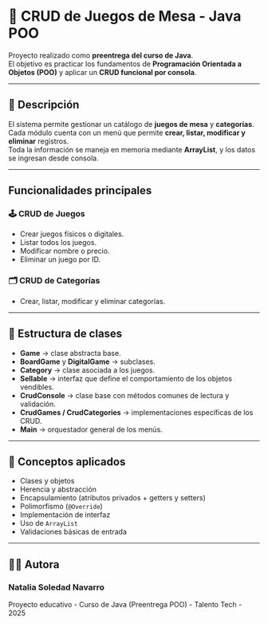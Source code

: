 # 🎲 CRUD de Juegos de Mesa - Java POO

Proyecto realizado como **preentrega del curso de Java**.  
El objetivo es practicar los fundamentos de **Programación Orientada a Objetos (POO)** y aplicar un **CRUD funcional por consola**.

---

## 📘 Descripción

El sistema permite gestionar un catálogo de **juegos de mesa** y **categorías**.  
Cada módulo cuenta con un menú que permite **crear, listar, modificar y eliminar** registros.  
Toda la información se maneja en memoria mediante **ArrayList**, y los datos se ingresan desde consola.

---

## Funcionalidades principales

### 🕹️ CRUD de Juegos
- Crear juegos físicos o digitales.  
- Listar todos los juegos.  
- Modificar nombre o precio.  
- Eliminar un juego por ID.  

### 🗂️ CRUD de Categorías
- Crear, listar, modificar y eliminar categorías.  

---

## 🧩 Estructura de clases

- **Game** → clase abstracta base.  
- **BoardGame** y **DigitalGame** → subclases.  
- **Category** → clase asociada a los juegos.  
- **Sellable** → interfaz que define el comportamiento de los objetos vendibles.  
- **CrudConsole** → clase base con métodos comunes de lectura y validación.  
- **CrudGames / CrudCategories** → implementaciones específicas de los CRUD.  
- **Main** → orquestador general de los menús.  

---

## 🧠 Conceptos aplicados

- Clases y objetos  
- Herencia y abstracción  
- Encapsulamiento (atributos privados + getters y setters)  
- Polimorfismo (`@Override`)  
- Implementación de interfaz  
- Uso de `ArrayList`  
- Validaciones básicas de entrada  

---

## 👩‍💻 Autora

### Natalia Soledad Navarro
Proyecto educativo - Curso de Java (Preentrega POO) - Talento Tech - 2025
